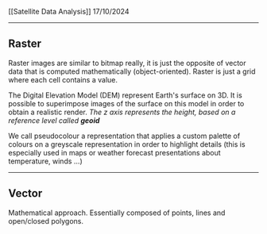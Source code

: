 [[Satellite Data Analysis]]
17/10/2024
****
## Raster

Raster images are similar to bitmap really, it is just the opposite of vector data that is computed mathematically (object-oriented). Raster is just a grid where each cell contains a value.

The Digital Elevation Model (DEM) represent Earth's surface on 3D. It is possible to superimpose images of the surface on this model in order to obtain a realistic render.
	*The z axis represents the height, based on a reference level called **geoid***

We call pseudocolour a representation that applies a custom palette of colours on a greyscale representation in order to highlight details (this is especially used in maps or weather forecast presentations about temperature, winds ...)


****
## Vector

Mathematical approach. Essentially composed of points, lines and open/closed polygons.
